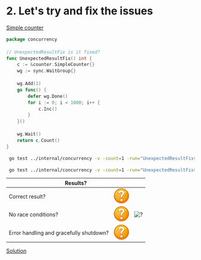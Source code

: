 # 2. Let's try and fix the issues

[Simple counter](counter/simple.md)

```go
package concurrency

// UnexpectedResultFix is it fixed?
func UnexpectedResultFix() int {
	c := &counter.SimpleCounter{}
	wg := sync.WaitGroup{}

	wg.Add(1)
	go func() {
		defer wg.Done()
		for i := 0; i < 1000; i++ {
			c.Inc()
		}
	}()

	wg.Wait()
	return c.Count()
}
```

```bash
 go test ../internal/concurrency -v -count=1 -run="UnexpectedResultFix$" 
```

```bash
 go test ../internal/concurrency -v -count=1 -run="UnexpectedResultFix$" -race 
```

<table>
<thead> 
  <tr> 
    <th colspan="3">Results?</th> 
  </tr>
</thead>
<tbody>
  <tr>
    <td>Correct result?</td>
    <td><img height="40" src="images/question.svg" width="40" alt="?"/></td>
    <td rowspan="3"><img height="360" src="https://media.giphy.com/media/3onWp56oNIEHzEoPTE/giphy.gif" width="480" alt="?"/></td>
  </tr> 
  <tr>
    <td>No race conditions?</td>
    <td><img height="40" src="images/question.svg" width="40" alt="?"/></td> 
  </tr>
  <tr>
    <td>Error handling and gracefully shutdown?</td>
    <td><img height="40" src="images/question.svg" width="40" alt="?"/></td>
  </tr>
</tbody>
</table> 

[Solution](example_2_solution.md)